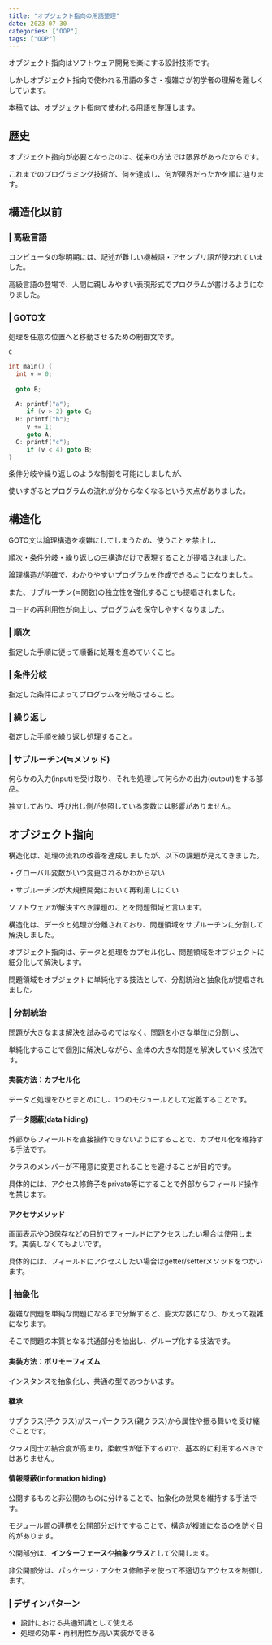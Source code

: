 ```yaml
---
title: "オブジェクト指向の用語整理"
date: 2023-07-30
categories: ["OOP"]
tags: ["OOP"]
---
```

オブジェクト指向はソフトウェア開発を楽にする設計技術です。

しかしオブジェクト指向で使われる用語の多さ・複雑さが初学者の理解を難しくしています。

本稿では、オブジェクト指向で使われる用語を整理します。

## 歴史

オブジェクト指向が必要となったのは、従来の方法では限界があったからです。

これまでのプログラミング技術が、何を達成し、何が限界だったかを順に辿ります。

## 構造化以前

### | 高級言語

コンピュータの黎明期には、記述が難しい機械語・アセンブリ語が使われていました。

高級言語の登場で、人間に親しみやすい表現形式でプログラムが書けるようになりました。

### | GOTO文

処理を任意の位置へと移動させるための制御文です。

`C`

```c
int main() {
  int v = 0;
  
  goto B;
  
  A: printf("a");
     if (v > 2) goto C;
  B: printf("b");
     v += 1;
     goto A;
  C: printf("c");
     if (v < 4) goto B;
}
```

条件分岐や繰り返しのような制御を可能にしましたが、

使いすぎるとプログラムの流れが分からなくなるという欠点がありました。

## 構造化

GOTO文は論理構造を複雑にしてしまうため、使うことを禁止し、

順次・条件分岐・繰り返しの三構造だけで表現することが提唱されました。

論理構造が明確で、わかりやすいプログラムを作成できるようになりました。

また、サブルーチン(≒関数)の独立性を強化することも提唱されました。

コードの再利用性が向上し、プログラムを保守しやすくなりました。

### | 順次

指定した手順に従って順番に処理を進めていくこと。

### | 条件分岐

指定した条件によってプログラムを分岐させること。

### | 繰り返し

指定した手順を繰り返し処理すること。

### | サブルーチン(≒メソッド)

何らかの入力(input)を受け取り、それを処理して何らかの出力(output)をする部品。

独立しており、呼び出し側が参照している変数には影響がありません。

## オブジェクト指向

構造化は、処理の流れの改善を達成しましたが、以下の課題が見えてきました。

・グローバル変数がいつ変更されるかわからない

・サブルーチンが大規模開発において再利用しにくい

ソフトウェアが解決すべき課題のことを問題領域と言います。

構造化は、データと処理が分離されており、問題領域をサブルーチンに分割して解決しました。

オブジェクト指向は、データと処理をカプセル化し、問題領域をオブジェクトに細分化して解決します。

問題領域をオブジェクトに単純化する技法として、分割統治と抽象化が提唱されました。

### | 分割統治

問題が大きなまま解決を試みるのではなく、問題を小さな単位に分割し、

単純化することで個別に解決しながら、全体の大きな問題を解決していく技法です。

#### 実装方法：カプセル化

データと処理をひとまとめにし、1つのモジュールとして定義することです。

#### データ隠蔽(data hiding)

外部からフィールドを直接操作できないようにすることで、カプセル化を維持する手法です。

クラスのメンバーが不用意に変更されることを避けることが目的です。

具体的には、アクセス修飾子をprivate等にすることで外部からフィールド操作を禁じます。

#### アクセサメソッド

画面表示やDB保存などの目的でフィールドにアクセスしたい場合は使用します。実装しなくてもよいです。

具体的には、フィールドにアクセスしたい場合はgetter/setterメソッドをつかいます。

### | 抽象化

複雑な問題を単純な問題になるまで分解すると、膨大な数になり、かえって複雑になります。

そこで問題の本質となる共通部分を抽出し、グループ化する技法です。


#### 実装方法：ポリモーフィズム

インスタンスを抽象化し、共通の型であつかいます。

#### 継承

サブクラス(子クラス)がスーパークラス(親クラス)から属性や振る舞いを受け継ぐことです。

クラス同士の結合度が高まり，柔軟性が低下するので、基本的に利用するべきではありません。

#### 情報隠蔽(information hiding)

公開するものと非公開のものに分けることで、抽象化の効果を維持する手法です。

モジュール間の連携を公開部分だけですることで、構造が複雑になるのを防ぐ目的があります。

公開部分は、**インターフェース**や**抽象クラス**として公開します。

非公開部分は、パッケージ・アクセス修飾子を使って不適切なアクセスを制御します。

### | デザインパターン
- 設計における共通知識として使える
- 処理の効率・再利用性が高い実装ができる